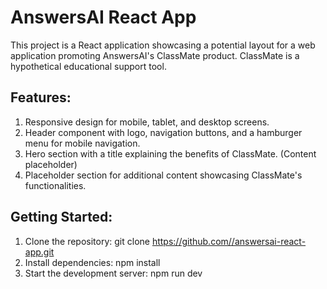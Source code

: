# AnswersAI React App

This project is a React application showcasing a potential layout for a web application promoting AnswersAI's ClassMate product. ClassMate is a hypothetical educational support tool.

## Features:

1. Responsive design for mobile, tablet, and desktop screens.
2. Header component with logo, navigation buttons, and a hamburger menu for mobile navigation.
3. Hero section with a title explaining the benefits of ClassMate. (Content placeholder)
4. Placeholder section for additional content showcasing ClassMate's functionalities.

## Getting Started:
1. Clone the repository: git clone [https://github.com/<your-username>/answersai-react-app.git](https://github.com/Hartz-byte/Harsh-Gupta-AnswersAi-ProductDesigner.git)
2. Install dependencies: npm install
3. Start the development server: npm run dev
